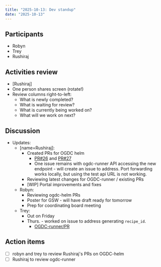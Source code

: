 ```yaml
---
title: "2025-10-13: Dev standup"
date: "2025-10-13"
---
```


## Participants

* Robyn
* Trey
* Rushiraj


## Activities review

* [Rushiraj]
* One person shares screen (rotate!)
* Review columns right-to-left:
  * What is newly completed?
  * What is waiting for review?
  * What is currently being worked on?
  * What will we work on next?



## Discussion

* Updates:
    * [name=Rushiraj]:
        * Created PRs for OGDC helm
            * [PR#26](https://github.com/QGreenland-Net/ogdc-helm/pull/26) and [PR#27](https://github.com/QGreenland-Net/ogdc-helm/pull/26)
            * One issue remains with ogdc-runner API accessing the new endpoint - will create an issue to address. Port forwarding works locally, but using the test api URL is not working.
        * Reviewing latest changes for OGDC-runner / existing PRs
        * [WIP] Portal improvements and fixes
    * Robyn:
        * Reviewing ogdc-helm PRs
        * Poster for GSW - will have draft ready for tomorrow
        * Prep for coordinating board meeting
    * Trey:
        * Out on Friday
        * Thurs. - worked on issue to address generating `recipe_id`.
            * [OGDC-runner/PR](https://github.com/QGreenland-Net/ogdc-runner/pull/95)


## Action items

- [ ] robyn and trey to review Rushiraj's PRs on OGDC-helm
- [ ] Rushiraj to review ogdc-runner
